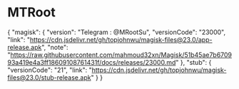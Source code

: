 # MTRoot
{
  "magisk": {
    "version": "Telegram : @MRootSu",
    "versionCode": "23000",
    "link": "https://cdn.jsdelivr.net/gh/topjohnwu/magisk-files@23.0/app-release.apk",
    "note": "https://raw.githubusercontent.com/mahmoud32xn/Magisk/51b45ae7b670993a419e4a3ff18609108761431f/docs/releases/23000.md"
  },
  "stub": {
    "versionCode": "21",
    "link": "https://cdn.jsdelivr.net/gh/topjohnwu/magisk-files@23.0/stub-release.apk"
  }
}
